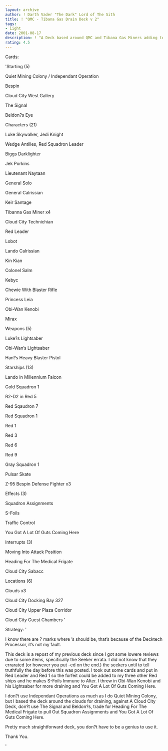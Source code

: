 ```yaml
---
layout: archive
author: ! Darth Vader "The Dark" Lord of The Sith
title: ! "QMC - Tibana Gas Drain Deck v 2"
tags:
- Light
date: 2001-08-17
description: ! "A Deck based around QMC and Tibana Gas Miners adding to Force Drains in the Clouds."
rating: 4.5
---
```

Cards: 

'Starting (5)

Quiet Mining Colony / Independant Operation

Bespin

Cloud City West Gallery

The Signal

Beldon?s Eye


Characters (21)

Luke Skywalker, Jedi Knight

Wedge Antilles, Red Squadron Leader

Biggs Darklighter

Jek Porkins

Lieutenant Naytaan

General Solo

General Calrissian

Keir Santage

Tibanna Gas Miner x4

Cloud City Technichian

Red Leader

Lobot

Lando Calrissian

Kin Kian

Colonel Salm

Kebyc

Chewie With Blaster Rifle

Princess Leia

Obi-Wan Kenobi

Mirax


Weapons (5)

Luke?s Lightsaber

Obi-Wan’s Lightsaber

Han?s Heavy Blaster Pistol


Starships (13)

Lando in Millennium Falcon

Gold Squadron 1

R2-D2 in Red 5

Red Sqaudron 7

Red Squadron 1

Red 1

Red 3

Red 6

Red 9

Gray Squadron 1

Pulsar Skate

Z-95 Bespin Defense Fighter x3


Effects (3)

Squadron Assignments

S-Foils

Traffic Control

You Got A Lot Of Guts Coming Here


Interrupts (3)

Moving Into Attack Position

Heading For The Medical Frigate

Cloud City Sabacc


Locations (6)

Clouds x3

Cloud City Docking Bay 327

Cloud City Upper Plaza Corridor

Cloud City Guest Chambers '

Strategy: '

I know there are ? marks where ’s should be, that’s because of the Decktech Processor, it’s not my fault.


This deck is a repost of my previous deck since I got some lowere reviews due to some items, specifically the Seeker errata. I did not know that they errarated (or however you put -ed on the end.) the seekers until to tell truthfully the day before this was posted. I took out some cards and put in Red Leader and Red 1 so the forfeit could be added to my three other Red ships and he makes S-Foils Immune to Alter. I threw in Obi-Wan Kenobi and his Lightsaber for more draining and You Got A Lot Of Guts Coming Here. 


I don?t use Independant Operations as much as I do Quiet Mining Colony, but I based the deck around the clouds for draining, against A Cloud City Deck, don?t use The Signal and Beldon?s, trade for Heading For The Medical Frigate to pull Out Squadron Assignments and You Got A Lot Of Guts Coming Here. 


Pretty much straightforward deck, you don?t have to be a genius to use it.


Thank You.

'